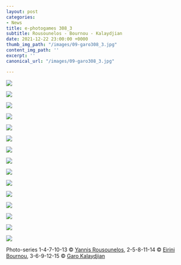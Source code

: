 ```yaml
---
layout: post
categories:
- News
title: e-photogames 308_3
subtitle: Rousounelos - Bournou - Kalaydjian
date: 2021-12-22 23:00:00 +0000
thumb_img_path: "/images/09-garo308_3.jpg"
content_img_path: ''
excerpt: ''
canonical_url: "/images/09-garo308_3.jpg"

---
```

![](/images/01_rousounelos308_3.jpg)

![](/images/02-bournoue308_3.jpg)

![](/images/03-garo308_3.jpg)

![](/images/04_rousounelos308_3.jpg)

![](/images/05-bournoue308_3.jpg)

![](/images/06-garo308_3.jpg)

![](/images/07-rousounelos308_3.jpg)

![](/images/08-bournoue308_3.jpg)

![](/images/09-garo308_3.jpg)

![](/images/10-rousounelos308_3.jpg)

![](/images/11-bournoue308_3.jpg)

![](/images/12-garo308_3.jpg)

![](/images/13-rousounelos308_3.jpg)

![](/images/14-bournoue308_3.jpg)

![](/images/15-garo308_3.jpg)

Photo-series  1-4-7-10-13 © <a href="https://www.facebook.com/yannis.rousounelos" target="blank"> Yannis Rousounelos</a>, 2-5-8-11-14 © <a href="https://www.facebook.com/eirini.bournou" target="blank"> Eirini Bournou</a>, 3-6-9-12-15 © <a href="https://www.facebook.com/gargaro65" target="blank"> Garo Kalaydjian</a>